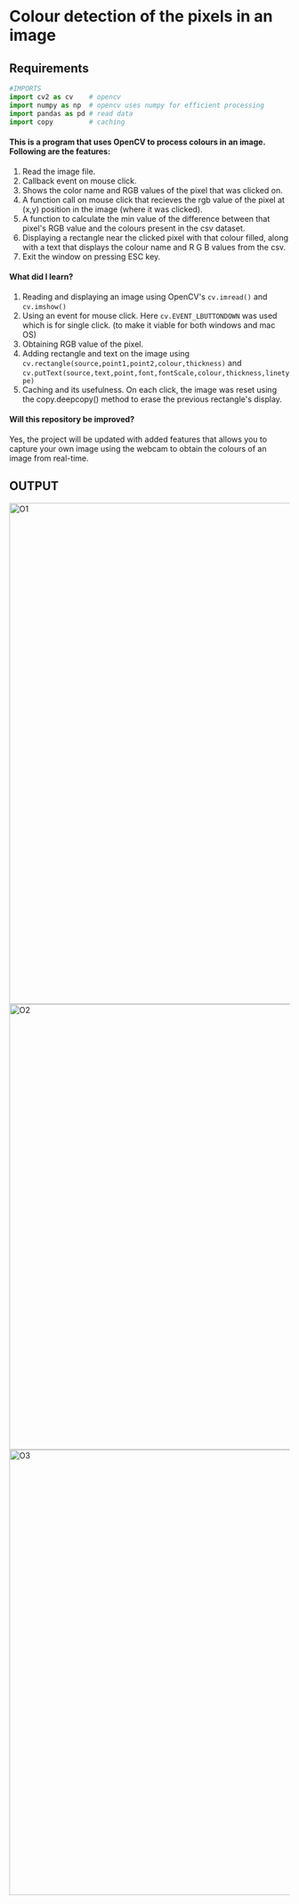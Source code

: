# Colour detection of the pixels in an image

## Requirements
```python
#IMPORTS
import cv2 as cv    # opencv
import numpy as np  # opencv uses numpy for efficient processing
import pandas as pd # read data
import copy         # caching
```

#### This is a program that uses OpenCV to process colours in an image. Following are the features:
  1. Read the image file. 
  2. Callback event on mouse click.
  3. Shows the color name and RGB values of the pixel that was clicked on.
  4. A function call on mouse click that recieves the rgb value of the pixel at (x,y) position in the image (where it was clicked).
  5. A function to calculate the min value of the difference between that pixel's RGB value and the colours present in the csv dataset.
  6. Displaying a rectangle near the clicked pixel with that colour filled, along with a text that displays the colour name and R G B values from the csv.
  7. Exit the window on pressing ESC key.

#### What did I learn?
  1. Reading and displaying an image using OpenCV's ``cv.imread()`` and ``cv.imshow()``
  2. Using an event for mouse click. Here ``cv.EVENT_LBUTTONDOWN`` was used which is for single click. (to make it viable for both windows and mac OS)
  3. Obtaining RGB value of the pixel.
  4. Adding rectangle and text on the image using ``cv.rectangle(source,point1,point2,colour,thickness)`` and ``cv.putText(source,text,point,font,fontScale,colour,thickness,linetype)``
  5. Caching and its usefulness. On each click, the image was reset using the copy.deepcopy() method to erase the previous rectangle's display.

#### Will this repository be improved?
  Yes, the project will be updated with added features that allows you to capture your own image using the webcam to obtain the colours of an image from real-time.

## OUTPUT
<img width="900" alt="O1" src="https://user-images.githubusercontent.com/60001051/118470991-e1353b80-b724-11eb-9832-2d9c4c78a8fa.png">
<img width="800" alt="O2" src="https://user-images.githubusercontent.com/60001051/118471033-ec886700-b724-11eb-81e9-d199a4d9cd52.png">
<img width="800" alt="O3" src="https://user-images.githubusercontent.com/60001051/118471044-f01bee00-b724-11eb-8055-6350cf6a90c1.png">
